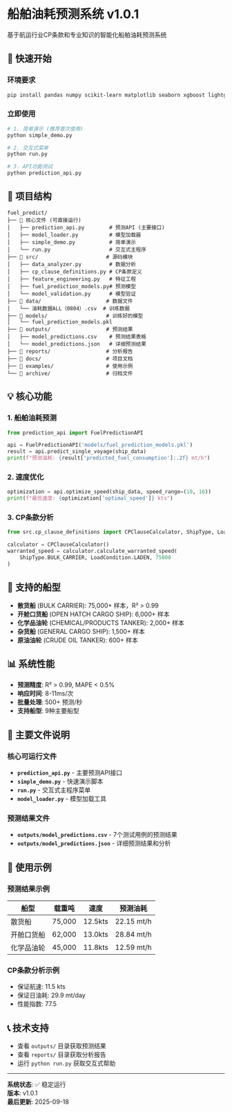 # 船舶油耗预测系统 v1.0.1

基于航运行业CP条款和专业知识的智能化船舶油耗预测系统

## 🚀 快速开始

### 环境要求
```bash
pip install pandas numpy scikit-learn matplotlib seaborn xgboost lightgbm
```

### 立即使用
```bash
# 1. 简单演示 (推荐首次使用)
python simple_demo.py

# 2. 交互式菜单
python run.py

# 3. API功能测试
python prediction_api.py
```

## 📁 项目结构

```
fuel_predict/
├── 🔧 核心文件 (可直接运行)
│   ├── prediction_api.py        # 预测API (主要接口)
│   ├── model_loader.py          # 模型加载器
│   ├── simple_demo.py           # 简单演示
│   └── run.py                   # 交互式主程序
├── 📂 src/                      # 源码模块
│   ├── data_analyzer.py         # 数据分析
│   ├── cp_clause_definitions.py # CP条款定义
│   ├── feature_engineering.py   # 特征工程
│   ├── fuel_prediction_models.py# 预测模型
│   └── model_validation.py      # 模型验证
├── 📂 data/                     # 数据文件
│   └── 油耗数据ALL（0804）.csv  # 训练数据
├── 📂 models/                   # 训练好的模型
│   └── fuel_prediction_models.pkl
├── 📂 outputs/                  # 预测结果
│   ├── model_predictions.csv    # 预测结果表格
│   └── model_predictions.json   # 详细预测结果
├── 📂 reports/                  # 分析报告
├── 📂 docs/                     # 项目文档
├── 📂 examples/                 # 使用示例
└── 📂 archive/                  # 归档文件
```

## 💡 核心功能

### 1. 船舶油耗预测
```python
from prediction_api import FuelPredictionAPI

api = FuelPredictionAPI('models/fuel_prediction_models.pkl')
result = api.predict_single_voyage(ship_data)
print(f"预测油耗: {result['predicted_fuel_consumption']:.2f} mt/h")
```

### 2. 速度优化
```python
optimization = api.optimize_speed(ship_data, speed_range=(10, 16))
print(f"最优速度: {optimization['optimal_speed']} kts")
```

### 3. CP条款分析
```python
from src.cp_clause_definitions import CPClauseCalculator, ShipType, LoadCondition

calculator = CPClauseCalculator()
warranted_speed = calculator.calculate_warranted_speed(
    ShipType.BULK_CARRIER, LoadCondition.LADEN, 75000
)
```

## 🎯 支持的船型

- **散货船** (BULK CARRIER): 75,000+ 样本，R² > 0.99
- **开舱口货船** (OPEN HATCH CARGO SHIP): 6,000+ 样本
- **化学品油轮** (CHEMICAL/PRODUCTS TANKER): 2,000+ 样本
- **杂货船** (GENERAL CARGO SHIP): 1,500+ 样本
- **原油油轮** (CRUDE OIL TANKER): 600+ 样本

## 📊 系统性能

- **预测精度**: R² > 0.99, MAPE < 0.5%
- **响应时间**: 8-11ms/次
- **批量处理**: 500+ 预测/秒
- **支持船型**: 9种主要船型

## 🔧 主要文件说明

### 核心可运行文件
- **`prediction_api.py`** - 主要预测API接口
- **`simple_demo.py`** - 快速演示脚本
- **`run.py`** - 交互式主程序菜单
- **`model_loader.py`** - 模型加载工具

### 预测结果文件
- **`outputs/model_predictions.csv`** - 7个测试用例的预测结果
- **`outputs/model_predictions.json`** - 详细预测结果和分析

## 🎉 使用示例

### 预测结果示例
| 船型 | 载重吨 | 速度 | 预测油耗 |
|------|--------|------|----------|
| 散货船 | 75,000 | 12.5kts | 22.15 mt/h |
| 开舱口货船 | 62,000 | 13.0kts | 28.84 mt/h |
| 化学品油轮 | 45,000 | 11.8kts | 12.59 mt/h |

### CP条款分析示例
- 保证航速: 11.5 kts
- 保证日油耗: 29.9 mt/day
- 性能指数: 77.5

## 📞 技术支持

- 查看 `outputs/` 目录获取预测结果
- 查看 `reports/` 目录获取分析报告
- 运行 `python run.py` 获取交互式帮助

---

**系统状态**: ✅ 稳定运行  
**版本**: v1.0.1  
**最后更新**: 2025-09-18
